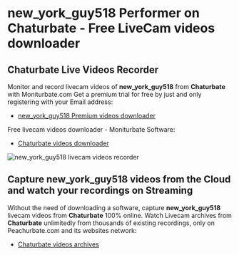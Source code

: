 # new_york_guy518 Performer on Chaturbate - Free LiveCam videos downloader

## Chaturbate Live Videos Recorder

Monitor and record livecam videos of **new_york_guy518** from **Chaturbate** with Moniturbate.com
Get a premium trial for free by just and only registering with your Email address:
* [new_york_guy518 Premium videos downloader](https://moniturbate.com/request-demo-licence-key.html)

Free livecam videos downloader - Moniturbate Software:
* [Chaturbate videos downloader](https://moniturbate.com/moniturbate-download-software.html)

![new_york_guy518 livecam videos recorder](https://peachurnet.com/templates/moniturbate-software.png)


## Capture new_york_guy518 videos from the Cloud and watch your recordings on Streaming

Without the need of downloading a software, capture **new_york_guy518** livecam videos from **Chaturbate** 100% online.
Watch Livecam archives from **Chaturbate** unlimitedly from thousands of existing recordings, only on Peachurbate.com and its websites network:
* [Chaturbate videos archives](https://peachurnet.com/)